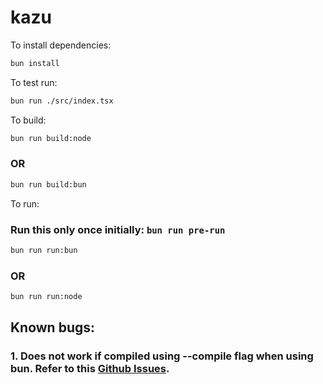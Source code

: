 # kazu

To install dependencies:

```bash
bun install
```

To test run:

```bash
bun run ./src/index.tsx
```

To build:

```bash
bun run build:node
```
### OR
```bash
bun run build:bun
```

To run: 
### Run this only once initially:  `bun run pre-run`
```bash
bun run run:bun
```
### OR
```bash
bun run run:node
```


## Known bugs: 
### 1. Does not work if compiled using --compile flag when using bun. Refer to this [Github Issues](https://github.com/oven-sh/bun/issues/13405).
